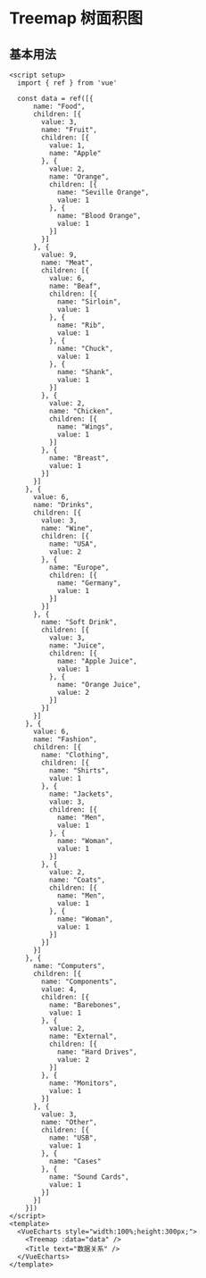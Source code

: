 # Treemap 树面积图

<script setup>
  import { ref } from 'vue'

  const data = ref([{
      name: "Food",
      children: [{
        value: 3,
        name: "Fruit",
        children: [{
          value: 1,
          name: "Apple"
        }, {
          value: 2,
          name: "Orange",
          children: [{
            name: "Seville Orange",
            value: 1
          }, {
            name: "Blood Orange",
            value: 1
          }]
        }]
      }, {
        value: 9,
        name: "Meat",
        children: [{
          value: 6,
          name: "Beaf",
          children: [{
            name: "Sirloin",
            value: 1
          }, {
            name: "Rib",
            value: 1
          }, {
            name: "Chuck",
            value: 1
          }, {
            name: "Shank",
            value: 1
          }]
        }, {
          value: 2,
          name: "Chicken",
          children: [{
            name: "Wings",
            value: 1
          }]
        }, {
          name: "Breast",
          value: 1
        }]
      }]
    }, {
      value: 6,
      name: "Drinks",
      children: [{
        value: 3,
        name: "Wine",
        children: [{
          name: "USA",
          value: 2
        }, {
          name: "Europe",
          children: [{
            name: "Germany",
            value: 1
          }]
        }]
      }, {
        name: "Soft Drink",
        children: [{
          value: 3,
          name: "Juice",
          children: [{
            name: "Apple Juice",
            value: 1
          }, {
            name: "Orange Juice",
            value: 2
          }]
        }]
      }]
    }, {
      value: 6,
      name: "Fashion",
      children: [{
        name: "Clothing",
        children: [{
          name: "Shirts",
          value: 1
        }, {
          name: "Jackets",
          value: 3,
          children: [{
            name: "Men",
            value: 1
          }, {
            name: "Woman",
            value: 1
          }]
        }, {
          value: 2,
          name: "Coats",
          children: [{
            name: "Men",
            value: 1
          }, {
            name: "Woman",
            value: 1
          }]
        }]
      }]
    }, {
      name: "Computers",
      children: [{
        name: "Components",
        value: 4,
        children: [{
          name: "Barebones",
          value: 1
        }, {
          value: 2,
          name: "External",
          children: [{
            name: "Hard Drives",
            value: 2
          }]
        }, {
          name: "Monitors",
          value: 1
        }]
      }, {
        value: 3,
        name: "Other",
        children: [{
          name: "USB",
          value: 1
        }, {
          name: "Cases"
        }, {
          name: "Sound Cards",
          value: 1
        }]
      }]
    }])
</script>

## 基本用法

```vue
<script setup>
  import { ref } from 'vue'

  const data = ref([{
      name: "Food",
      children: [{
        value: 3,
        name: "Fruit",
        children: [{
          value: 1,
          name: "Apple"
        }, {
          value: 2,
          name: "Orange",
          children: [{
            name: "Seville Orange",
            value: 1
          }, {
            name: "Blood Orange",
            value: 1
          }]
        }]
      }, {
        value: 9,
        name: "Meat",
        children: [{
          value: 6,
          name: "Beaf",
          children: [{
            name: "Sirloin",
            value: 1
          }, {
            name: "Rib",
            value: 1
          }, {
            name: "Chuck",
            value: 1
          }, {
            name: "Shank",
            value: 1
          }]
        }, {
          value: 2,
          name: "Chicken",
          children: [{
            name: "Wings",
            value: 1
          }]
        }, {
          name: "Breast",
          value: 1
        }]
      }]
    }, {
      value: 6,
      name: "Drinks",
      children: [{
        value: 3,
        name: "Wine",
        children: [{
          name: "USA",
          value: 2
        }, {
          name: "Europe",
          children: [{
            name: "Germany",
            value: 1
          }]
        }]
      }, {
        name: "Soft Drink",
        children: [{
          value: 3,
          name: "Juice",
          children: [{
            name: "Apple Juice",
            value: 1
          }, {
            name: "Orange Juice",
            value: 2
          }]
        }]
      }]
    }, {
      value: 6,
      name: "Fashion",
      children: [{
        name: "Clothing",
        children: [{
          name: "Shirts",
          value: 1
        }, {
          name: "Jackets",
          value: 3,
          children: [{
            name: "Men",
            value: 1
          }, {
            name: "Woman",
            value: 1
          }]
        }, {
          value: 2,
          name: "Coats",
          children: [{
            name: "Men",
            value: 1
          }, {
            name: "Woman",
            value: 1
          }]
        }]
      }]
    }, {
      name: "Computers",
      children: [{
        name: "Components",
        value: 4,
        children: [{
          name: "Barebones",
          value: 1
        }, {
          value: 2,
          name: "External",
          children: [{
            name: "Hard Drives",
            value: 2
          }]
        }, {
          name: "Monitors",
          value: 1
        }]
      }, {
        value: 3,
        name: "Other",
        children: [{
          name: "USB",
          value: 1
        }, {
          name: "Cases"
        }, {
          name: "Sound Cards",
          value: 1
        }]
      }]
    }])
</script>
<template>
  <VueEcharts style="width:100%;height:300px;">
    <Treemap :data="data" />
    <Title text="数据关系" />
  </VueEcharts>
</template>

```

<VueEcharts style="width:100%;height:300px;">
    <Treemap :data="data"  />
    <Title text="数据关系" />
</VueEcharts>
